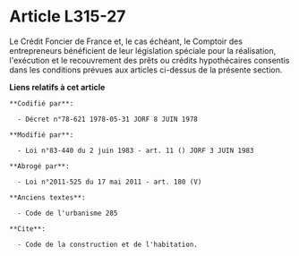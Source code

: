 # Article L315-27

Le Crédit Foncier de France et, le cas échéant, le Comptoir des entrepreneurs bénéficient de leur législation spéciale pour
la réalisation, l'exécution et le recouvrement des prêts ou crédits hypothécaires consentis dans les conditions prévues aux
articles ci-dessus de la présente section.

**Liens relatifs à cet article**

	**Codifié par**:

	  - Décret n°78-621 1978-05-31 JORF 8 JUIN 1978

	**Modifié par**:

	  - Loi n°83-440 du 2 juin 1983 - art. 11 () JORF 3 JUIN 1983

	**Abrogé par**:

	  - Loi n°2011-525 du 17 mai 2011 - art. 180 (V)

	**Anciens textes**:

	  - Code de l'urbanisme 285

	**Cite**:

	  - Code de la construction et de l'habitation.
